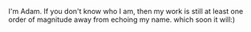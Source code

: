 I'm Adam. If you don't know who I am, then my work is still at least one order of magnitude away from echoing my name. which soon it will:)
